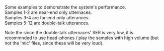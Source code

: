 Some examples to demonstrate the system's performance.  
Samples 1-2 are near-end only utternaces.  
Samples 3-4 are far-end only utterances.  
Samples 5-12 are double-talk utterances.  

Note the since the double-talk utternaces' SER is very low, it is recommnded to use head-phones / play the samples with high volume (but not the 'mic' files, since these will be very loud).
